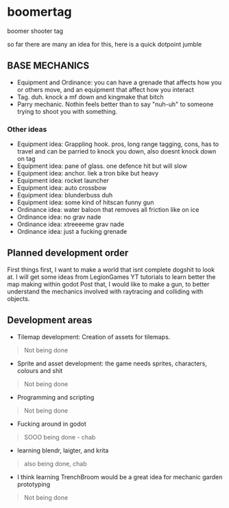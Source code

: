 # boomertag
boomer shooter tag

so far there are many an idea for this, here is a quick dotpoint jumble

## BASE MECHANICS
- Equipment and Ordinance: you can have a grenade that affects how you or others move, and an equipment that affect how you interact
- Tag. duh. knock a mf down and kingmake that bitch
- Parry mechanic. Nothin feels better than to say "nuh-uh" to someone trying to shoot you with something.
### Other ideas
- Equipment idea: Grappling hook. pros, long range tagging, cons, has to travel and can be parried to knock you down, also doesnt knock down on tag
- Equipment idea: pane of glass. one defence hit but will slow
- Equipment idea: anchor. liek a tron bike but heavy
- Equipment idea: rocket launcher
- Equipment idea: auto crossbow
- Equipment idea: blunderbuss duh
- Equipment idea: some kind of hitscan funny gun
- Ordinance idea: water baloon that removes all friction like on ice
- Ordinance idea: no grav nade
- Ordinance idea: xtreeeeme grav nade
- Ordinance idea: just a fucking grenade

## Planned development order

First things first, I want to make a world that isnt complete dogshit to look at. I will get some ideas from LegionGames YT tutorials to learn better the map making within godot
Post that, I would like to make a gun, to better understand the mechanics involved with raytracing and colliding with objects.

## Development areas
- Tilemap development: Creation of assets for tilemaps.
> Not being done
- Sprite and asset development: the game needs sprites, characters, colours and shit
> Not being done
- Programming and scripting
> Not being done
- Fucking around in godot
> SOOO being done - chab
- learning blendr, laigter, and krita
> also being done, chab
- I think learning TrenchBroom would be a great idea for mechanic garden prototyping
> Not being done
